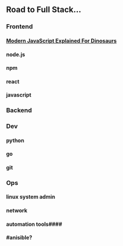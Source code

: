 ## Road to Full Stack...

### Frontend

#### [Modern JavaScript Explained For Dinosaurs](https://medium.com/the-node-js-collection/modern-javascript-explained-for-dinosaurs-f695e9747b70)
#### node.js
#### npm
#### react
#### javascript

### Backend

### Dev
#### python
#### go
#### git



### Ops
#### linux system admin
#### network
#### automation tools#### 
#### #anisible?
